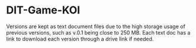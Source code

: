 # DIT-Game-KOI

Versions are kept as text document files due to the high storage usage of previous versions, such as v.0.1 being close to 250 MB.
Each text doc has a link to download each version through a drive link if needed.

